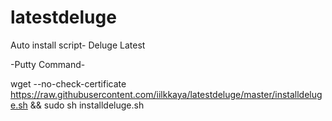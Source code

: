 # latestdeluge
Auto install script- Deluge Latest

-Putty Command-


wget --no-check-certificate https://raw.githubusercontent.com/iilkkaya/latestdeluge/master/installdeluge.sh && sudo sh installdeluge.sh
